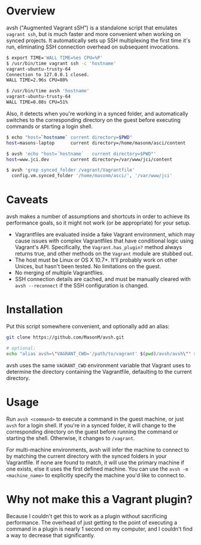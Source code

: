 # Overview

avsh ("Augmented Vagrant sSH") is a standalone script that emulates `vagrant
ssh`, but is much faster and more convenient when working on synced projects. It
automatically sets up SSH multiplexing the first time it's run, eliminating SSH
connection overhead on subsequent invocations.

```sh
$ export TIME='WALL TIME=%es CPU=%P'
$ /usr/bin/time vagrant ssh -c 'hostname'
vagrant-ubuntu-trusty-64
Connection to 127.0.0.1 closed.
WALL TIME=2.96s CPU=80%

$ /usr/bin/time avsh 'hostname'
vagrant-ubuntu-trusty-64
WALL TIME=0.08s CPU=51%
```

Also, it detects when you're working in a synced folder, and automatically
switches to the corresponding directory on the guest before executing commands
or starting a login shell.

```sh
$ echo "host=`hostname`	current directory=$PWD"
host=masons-laptop      current directory=/home/masonm/asci/content

$ avsh 'echo "host=`hostname`	current directory=$PWD"'
host=www.jci.dev        current directory=/var/www/jci/content

$ avsh 'grep synced_folder /vagrant/Vagrantfile'
  config.vm.synced_folder '/home/masonm/asci/', '/var/www/jci'
```

# Caveats

avsh makes a number of assumptions and shortcuts in order to achieve its
performance goals, so it might not work (or be appropriate) for your setup.

* Vagrantfiles are evaluated inside a fake Vagrant environment, which may cause
  issues with complex Vagrantfiles that have conditional logic using Vagrant's
  API. Specifically, the `Vagrant.has_plugin?` method always returns true, and
  other methods on the `Vagrant` module are stubbed out.
* The host must be Linux or OS X 10.7+. It'll probably work on other Unices, but
  hasn't been tested. No limitations on the guest.
* No merging of multiple Vagrantfiles.
* SSH connection details are cached, and must be manually cleared with
  `avsh --reconnect` if the SSH configuration is changed.

# Installation

Put this script somewhere convenient, and optionally add an alias:
```sh
git clone https://github.com/MasonM/avsh.git

# optional:
echo "alias avsh=\"VAGRANT_CWD='/path/to/vagrant' $(pwd)/avsh/avsh\"" >> ~/.bashrc
```
avsh uses the same `VAGRANT_CWD` environment variable that Vagrant uses to
determine the directory containing the Vagrantfile, defaulting to the current
directory.

# Usage

Run `avsh <command>` to execute a command in the guest machine, or just `avsh`
for a login shell. If you're in a synced folder, it will change to the
corresponding directory on the guest before running the command or starting the
shell. Otherwise, it changes to `/vagrant`.

For multi-machine environments, avsh will infer the machine to connect to by
matching the current directory with the synced folders in your Vagrantfile. If
none are found to match, it will use the primary machine if one exists, else it
uses the first defined machine. You can use the `avsh -m <machine_name>` to
explicitly specify the machine you'd like to connect to.

# Why not make this a Vagrant plugin?

Because I couldn't get this to work as a plugin without sacrificing performance.
The overhead of just getting to the point of executing a command in a plugin is
nearly 1 second on my computer, and I couldn't find a way to decrease that
significantly.
